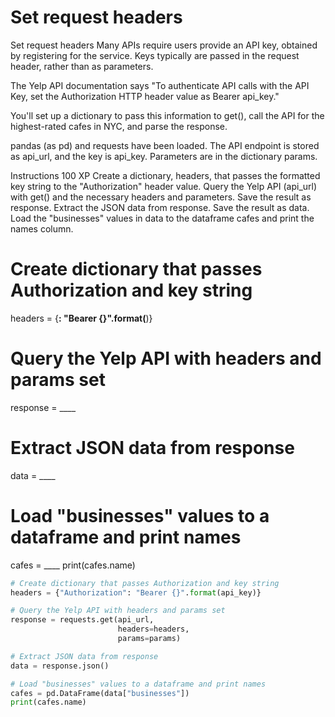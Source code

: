 # Set request headers

Set request headers
Many APIs require users provide an API key, obtained by registering for the service. Keys typically are passed in the request header, rather than as parameters.

The Yelp API documentation says "To authenticate API calls with the API Key, set the Authorization HTTP header value as Bearer api_key."

You'll set up a dictionary to pass this information to get(), call the API for the highest-rated cafes in NYC, and parse the response.

pandas (as pd) and requests have been loaded. The API endpoint is stored as api_url, and the key is api_key. Parameters are in the dictionary params.

Instructions
100 XP
Create a dictionary, headers, that passes the formatted key string to the "Authorization" header value.
Query the Yelp API (api_url) with get() and the necessary headers and parameters. Save the result as response.
Extract the JSON data from response. Save the result as data.
Load the "businesses" values in data to the dataframe cafes and print the names column.


# Create dictionary that passes Authorization and key string
headers = {____: "Bearer {}".format(____)}

# Query the Yelp API with headers and params set
response = ____



# Extract JSON data from response
data = ____

# Load "businesses" values to a dataframe and print names
cafes = ____
print(cafes.name)


```py
# Create dictionary that passes Authorization and key string
headers = {"Authorization": "Bearer {}".format(api_key)}

# Query the Yelp API with headers and params set
response = requests.get(api_url, 
                        headers=headers, 
                        params=params)

# Extract JSON data from response
data = response.json()

# Load "businesses" values to a dataframe and print names
cafes = pd.DataFrame(data["businesses"])
print(cafes.name)


```